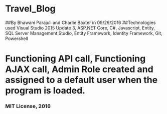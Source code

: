 # Travel_Blog
##By Bhawani Parajuli and Charlie Baxter in 09/29/2016
##Technologies used
Visual Studio 2015 Update 3, ASP.NET Core, C#, Javascript, Entity, SQL Server Management Studio, Entity Framework, Identity Framework, Git, Powershell
# Functioning API call, Functioning AJAX call, Admin Role created and assigned to a default user when the program is loaded. 
### MIT License, 2016

